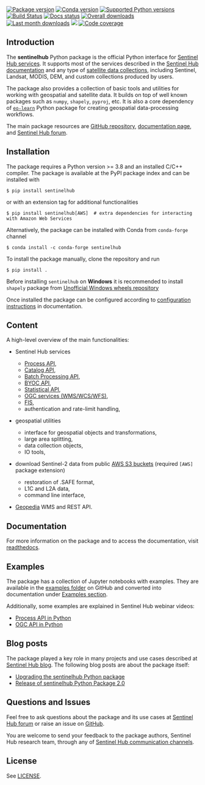 [![Package version](https://badge.fury.io/py/sentinelhub.svg)](https://pypi.org/project/sentinelhub/)
[![Conda version](https://img.shields.io/conda/vn/conda-forge/sentinelhub.svg)](https://anaconda.org/conda-forge/sentinelhub)
[![Supported Python versions](https://img.shields.io/pypi/pyversions/sentinelhub.svg?style=flat-square)](https://pypi.org/project/sentinelhub/)
[![Build Status](https://github.com/sentinel-hub/sentinelhub-py/actions/workflows/ci_action.yml/badge.svg?branch=master)](https://github.com/sentinel-hub/sentinelhub-py/actions)
[![Docs status](https://readthedocs.org/projects/sentinelhub-py/badge/?version=latest)](https://sentinelhub-py.readthedocs.io/en/latest/)
[![Overall downloads](https://pepy.tech/badge/sentinelhub)](https://pepy.tech/project/sentinelhub)
[![Last month downloads](https://pepy.tech/badge/sentinelhub/month)](https://pepy.tech/project/sentinelhub)
[![](https://img.shields.io/pypi/l/sentinelhub.svg)](https://github.com/sentinel-hub/sentinelhub-py/blob/master/LICENSE.md)
[![Code coverage](https://codecov.io/gh/sentinel-hub/sentinelhub-py/branch/master/graph/badge.svg)](https://codecov.io/gh/sentinel-hub/sentinelhub-py)

## Introduction

The **sentinelhub** Python package is the official Python interface for [Sentinel Hub services](https://www.sentinel-hub.com/). It supports most of the services described in the [Sentinel Hub documentation](https://docs.sentinel-hub.com/api/latest/) and any type of [satellite data collections](https://docs.sentinel-hub.com/api/latest/data/), including Sentinel, Landsat, MODIS, DEM, and custom collections produced by users.

The package also provides a collection of basic tools and utilities for working with geospatial and satellite data. It builds on top of well known packages such as `numpy`, `shapely`, `pyproj`, etc. It is also a core dependency of [`eo-learn`](https://github.com/sentinel-hub/eo-learn) Python package for creating geospatial data-processing workflows.

The main package resources are [GitHub repository](https://github.com/sentinel-hub/sentinelhub-py), [documentation page](https://sentinelhub-py.readthedocs.io/en/latest/), and [Sentinel Hub forum](https://forum.sentinel-hub.com/).


## Installation

The package requires a Python version >= 3.8 and an installed C/C++ compiler. The package is available at
the PyPI package index and can be installed with

```
$ pip install sentinelhub
```

or with an extension tag for additional functionalities

```
$ pip install sentinelhub[AWS]  # extra dependencies for interacting with Amazon Web Services
```

Alternatively, the package can be installed with Conda from `conda-forge` channel

```
$ conda install -c conda-forge sentinelhub
```

To install the package manually, clone the repository and run

```
$ pip install .
```

Before installing `sentinelhub` on **Windows** it is recommended to install `shapely` package from
[Unofficial Windows wheels repository](https://www.lfd.uci.edu/~gohlke/pythonlibs/)

Once installed the package can be configured according to [configuration instructions](https://sentinelhub-py.readthedocs.io/en/latest/configure.html) in documentation.


## Content

A high-level overview of the main functionalities:

- Sentinel Hub services
  * [Process API](https://docs.sentinel-hub.com/api/latest/api/process/),
  * [Catalog API](https://docs.sentinel-hub.com/api/latest/api/catalog/),
  * [Batch Processing API](https://docs.sentinel-hub.com/api/latest/api/batch/),
  * [BYOC API](https://docs.sentinel-hub.com/api/latest/api/byoc/),
  * [Statistical API](https://docs.sentinel-hub.com/api/latest/api/statistical/),
  * [OGC services (WMS/WCS/WFS)](https://docs.sentinel-hub.com/api/latest/api/ogc/),
  * [FIS](https://www.sentinel-hub.com/develop/api/ogc/fis-request/),
  * authentication and rate-limit handling,

- geospatial utilities
  * interface for geospatial objects and transformations,
  * large area splitting,
  * data collection objects,
  * IO tools,

- download Sentinel-2 data from public [AWS S3 buckets](https://registry.opendata.aws/sentinel-2/) (required `[AWS]` package extension)
  * restoration of .SAFE format,
  * L1C and L2A data,
  * command line interface,

- [Geopedia](https://portal.geopedia.world/) WMS and REST API.


## Documentation

For more information on the package and to access the documentation, visit [readthedocs](https://sentinelhub-py.readthedocs.io/).


## Examples

The package has a collection of Jupyter notebooks with examples. They are available in the [examples folder](https://github.com/sentinel-hub/sentinelhub-py/tree/master/examples) on GitHub and converted into documentation under [Examples section](https://sentinelhub-py.readthedocs.io/en/latest/examples.html).

Additionally, some examples are explained in Sentinel Hub webinar videos:

- [Process API in Python](https://www.youtube.com/watch?v=sX3w3Wd3FBw&list=PL46vEE2ks3tn8NGesSFllgJW5MSYRi4od&index=10&t=2220s)
- [OGC API in Python](https://www.youtube.com/watch?v=CBIlTOl2po4&list=PL46vEE2ks3tn8NGesSFllgJW5MSYRi4od&index=4&t=1766s)


## Blog posts

The package played a key role in many projects and use cases described at [Sentinel Hub blog](https://medium.com/sentinel-hub). The following blog posts are about the package itself:

 * [Upgrading the sentinelhub Python package](https://medium.com/sentinel-hub/upgrading-the-sentinelhub-python-package-2665f9c10df)
 * [Release of sentinelhub Python Package 2.0](https://medium.com/sentinel-hub/release-of-sentinelhub-python-package-2-0-a3d47709f8fd)


## Questions and Issues

Feel free to ask questions about the package and its use cases at [Sentinel Hub forum](https://forum.sentinel-hub.com/) or raise an issue on [GitHub](https://github.com/sentinel-hub/sentinelhub-py/issues).

You are welcome to send your feedback to the package authors, Sentinel Hub research team, through any of [Sentinel Hub communication channels](https://sentinel-hub.com/develop/communication-channels).


## License

See [LICENSE](https://github.com/sentinel-hub/sentinelhub-py/blob/master/LICENSE.md).
